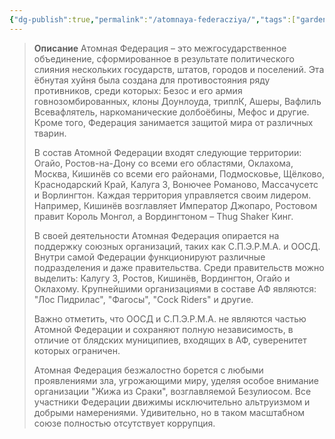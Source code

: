 ```yaml
---
{"dg-publish":true,"permalink":"/atomnaya-federacziya/","tags":["gardenEntry"]}
---
```



 >**Описание**
> Атомная Федерация – это межгосударственное объединение, сформированное в результате политического слияния нескольких государств, штатов, городов и поселений. Эта ёбнутая хуйня была создана для противостояния ряду противников, среди которых: Безос и его армия говнозомбированных, клоны Доунлоуда, триплК, Ашеры, Вафлиль Всевафлятель, наркоманические долбоёбины, Мефос и другие. Кроме того, Федерация занимается защитой мира от различных тварин.
> 
> В состав Атомной Федерации входят следующие территории: Огайо, Ростов-на-Дону со всеми его областями, Оклахома, Москва, Кишинёв со всеми его районами, Подмосковье, Щёлково, Краснодарский Край, Калуга 3, Вонючее Романово, Массачусетс и Ворлингтон. Каждая территория управляется своим лидером. Например, Кишинёв возглавляет Император Джопаро, Ростовом правит Король Монгол, а Вордингтоном – Thug Shaker Кинг.
> 
> В своей деятельности Атомная Федерация опирается на поддержку союзных организаций, таких как С.П.Э.Р.М.А. и ООСД. Внутри самой Федерации функционируют различные подразделения и даже правительства. Среди правительств можно выделить: Калугу 3, Ростов, Кишинёв, Вордингтон, Огайо и Оклахому. Крупнейшими организациями в составе АФ являются: "Лос Пидрилас", "Фагосы", "Cock Riders" и другие.
> 
> Важно отметить, что ООСД и С.П.Э.Р.М.А. не являются частью Атомной Федерации и сохраняют полную независимость, в отличие от блядских муниципиев, входящих в АФ, суверенитет которых ограничен.
> 
> Атомная Федерация безжалостно борется с любыми проявлениями зла, угрожающими миру, уделяя особое внимание организации "Жижа из Сраки", возглавляемой Безулиосом. Все участники Федерации движимы исключительно альтруизмом и добрыми намерениями. Удивительно, но в таком масштабном союзе полностью отсутствует коррупция.